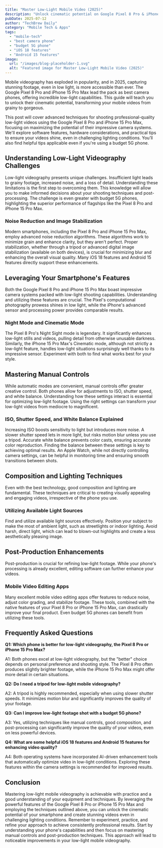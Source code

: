 ```yaml
---
title: "Master Low-Light Mobile Video (2025)"
description: "Unlock cinematic potential on Google Pixel 8 Pro & iPhone 15 Pro Max! Learn advanced low-light videography techniques. Best camera phone tips & iOS 18 features included. Read now!"
pubDate: 2025-07-12
author: "TechBrew Daily"
category: "Mobile Tech & Apps"
tags:
  - "mobile-tech"
  - "best camera phone"
  - "budget 5G phone"
  - "iOS 18 features"
  - "Android 15 features"
image:
  url: "/images/blog-placeholder-1.svg"
  alt: "Featured image for Master Low-Light Mobile Video (2025)"
---
```


Mobile videography has exploded in popularity, and in 2025, capturing stunning footage, even in low light, is more accessible than ever.  The Google Pixel 8 Pro and iPhone 15 Pro Max lead the pack as best camera phones, offering incredible low-light capabilities. This guide will teach you to unlock their cinematic potential, transforming your mobile videos from grainy to gorgeous.


This post will cover advanced techniques for shooting professional-quality low-light videos using the Google Pixel 8 Pro and iPhone 15 Pro Max, focusing on maximizing the potential of their impressive camera systems. We'll explore software features, hardware considerations, and practical tips to ensure your videos shine, even in challenging lighting conditions.  You’ll also find helpful tips applicable even if you're using a budget 5G phone.


## Understanding Low-Light Videography Challenges

Low-light videography presents unique challenges.  Insufficient light leads to grainy footage, increased noise, and a loss of detail.  Understanding these limitations is the first step to overcoming them.  This knowledge will allow you to make informed decisions about your shooting techniques and post-processing.  The challenge is even greater with budget 5G phones, highlighting the superior performance of flagships like the Pixel 8 Pro and iPhone 15 Pro Max.


### Noise Reduction and Image Stabilization

Modern smartphones, including the Pixel 8 Pro and iPhone 15 Pro Max, employ advanced noise reduction algorithms. These algorithms work to minimize grain and enhance clarity, but they aren't perfect.  Proper stabilization, whether through a tripod or advanced digital image stabilization (available on both devices), is crucial for minimizing blur and enhancing the overall visual quality. Many iOS 18 features and Android 15 features directly support these enhancements.


## Leveraging Your Smartphone's Features

Both the Google Pixel 8 Pro and iPhone 15 Pro Max boast impressive camera systems packed with low-light shooting capabilities.  Understanding and utilizing these features are crucial. The Pixel's computational photography prowess shines in low light, while the iPhone's advanced sensor and processing power provides comparable results.


### Night Mode and Cinematic Mode

The Pixel 8 Pro's Night Sight mode is legendary.  It significantly enhances low-light stills and videos, pulling detail from otherwise unusable darkness.  Similarly, the iPhone 15 Pro Max's Cinematic mode, although not strictly a low-light feature, handles low-light situations surprisingly well thanks to its impressive sensor.  Experiment with both to find what works best for your style.


## Mastering Manual Controls

While automatic modes are convenient, manual controls offer greater creative control.  Both phones allow for adjustments to ISO, shutter speed, and white balance.  Understanding how these settings interact is essential for optimizing low-light footage.  Using the right settings can transform your low-light videos from mediocre to magnificent.


### ISO, Shutter Speed, and White Balance Explained

Increasing ISO boosts sensitivity to light but introduces more noise. A slower shutter speed lets in more light, but risks motion blur unless you use a tripod.  Accurate white balance prevents color casts, ensuring accurate color reproduction. Finding the balance between these settings is key to achieving optimal results. An Apple Watch, while not directly controlling camera settings, can be helpful in monitoring time and ensuring smooth transitions between shots.


## Composition and Lighting Techniques

Even with the best technology, good composition and lighting are fundamental.  These techniques are critical to creating visually appealing and engaging videos, irrespective of the phone you use.


### Utilizing Available Light Sources

Find and utilize available light sources effectively.  Position your subject to make the most of ambient light, such as streetlights or indoor lighting.  Avoid harsh, direct light, which can lead to blown-out highlights and create a less aesthetically pleasing image.


## Post-Production Enhancements

Post-production is crucial for refining low-light footage.  While your phone's processing is already excellent, editing software can further enhance your videos.


### Mobile Video Editing Apps

Many excellent mobile video editing apps offer features to reduce noise, adjust color grading, and stabilize footage.  These tools, combined with the native features of your Pixel 8 Pro or iPhone 15 Pro Max, can drastically improve your final product.  Even budget 5G phones can benefit from utilizing these tools.


## Frequently Asked Questions

**Q1:  Which phone is better for low-light videography, the Pixel 8 Pro or iPhone 15 Pro Max?**

A1: Both phones excel at low-light videography, but the "better" choice depends on personal preference and shooting style.  The Pixel 8 Pro often produces slightly brighter footage, while the iPhone 15 Pro Max might offer more detail in certain situations.

**Q2:  Do I need a tripod for low-light mobile videography?**

A2:  A tripod is highly recommended, especially when using slower shutter speeds.  It minimizes motion blur and significantly improves the quality of your footage.

**Q3:  Can I improve low-light footage shot with a budget 5G phone?**

A3: Yes, utilizing techniques like manual controls, good composition, and post-processing can significantly improve the quality of your videos, even on less powerful devices.


**Q4: What are some helpful iOS 18 features and Android 15 features for enhancing video quality?**

A4:  Both operating systems have incorporated AI-driven enhancement tools that automatically optimize video in low-light conditions.  Exploring these features within the camera settings is recommended for improved results.


## Conclusion

Mastering low-light mobile videography is achievable with practice and a good understanding of your equipment and techniques.  By leveraging the powerful features of the Google Pixel 8 Pro or iPhone 15 Pro Max and employing the techniques outlined above, you can unlock the cinematic potential of your smartphone and create stunning videos even in challenging lighting conditions.  Remember to experiment, practice, and refine your approach to achieve consistently professional results.  Start by understanding your phone's capabilities and then focus on mastering manual controls and post-production techniques.  This approach will lead to noticeable improvements in your low-light mobile videography.